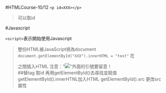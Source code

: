 
#HTMLCourse-10/12
`<p id=XXX></p>`
>可以取id


#Javascript

`<script>`表示開始使用Javascript
>整份HTML被JavaScript視為document
`document.getElementById("XXX").innerHTML = "text"`
>在<p></p>之間插入HTML
>注意："<img src = 'http://....'>"外面的引號要留意！  
##替tag 取id 再用getElementById()去尋找並賦值
>getElementById().innerHTNL加入HTML
>getElementById().src 更改src屬性
